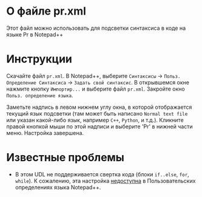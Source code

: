 # О файле pr.xml
Этот файл можно использовать для подсветки синтаксиса в коде на языке Pr в Notepad++

# Инструкции
Скачайте файл `pr.xml`.
В Notepad++, выберите `Синтаксисы` -> `Польз. Определение Синтаксиса` -> `Задать свой синтаксис`. 
В открывшемся окне нажмите кнопку `Импортир...` и выберите файл `pr.xml`.
Закройте окно `Польз. определение языка`.

Заметьте надпись в левом нижнем углу окна, в которой отображается текущий язык подсветки
(там может быть написано `Normal text file` или указан какой-либо язык, например `C++`, `Python`, и т.д.).
Кликните правой кнопкой мыши по этой надписи и выберите 'Pr' в нижней части меню. Настройка завершена.

# Известные проблемы
* В этом UDL не поддерживается свертка кода (блоки `if..else`, `for`, `while`). К сожалению, эта настройка
[недоступна](https://stackoverflow.com/questions/7246004/configure-notepad-to-use-indentation-based-code-folding) 
в Пользовательских определениях языка Notepad++.
